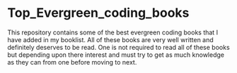 # Top_Evergreen_coding_books
This repository contains some of the best evergreen coding books that I have added in my booklist. All of these books are very well written and definitely deserves to
be read. One is not required to read all of these books but depending upon there interest and must try to get as much knowledge as they can from one before moving to next.

